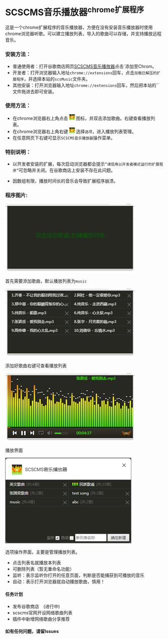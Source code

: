 # SCSCMS音乐播放器<sup>chrome扩展程序</sup>

这是一个chrome扩展程序的音乐播放器，方便在没有安装音乐播放器时使用chrome浏览器听歌。可以建立播放列表，导入的歌曲可以存储，并支持播放远程音乐。

### 安装方法：
 - 普通使用者：打开谷歌商店网页<a href="https://chrome.google.com/webstore/detail/scscms%E9%9F%B3%E4%B9%90%E6%92%AD%E6%94%BE%E5%99%A8/djkddblnfgendjoklmfmocaboelkmdkm/related?hl=zh-CN" target="_blank">SCSCMS音乐播放器</a>点击`添加至Chrom。
 - 开发者：打开浏览器输入地址`chrome://extensions`回车，点击`加载已解压的扩展程序`，并选择本站的`scsMusic`文件夹。
 - 其他安装：打开浏览器输入地址`chrome://extensions`回车，然后把本站的``文件拖进去即可安装。
### 使用方法：
 - 在chrome浏览器右上角点击 ![](pictrue/icons.png) 图标，并双击添加歌曲。右键查看播放列表。
 - 在chrome浏览器右上角右键 ![](pictrue/icons.png) 选择`选项`，进入播放列表管理。
 - 在任意网页下右键可显示`SCSCMS音乐播放器`操作菜单。

### 特别说明：

 - 以开发者安装的扩展，每次启动浏览器都会提示`“请信用以开发者模式运行的扩展程序”`可忽略并关闭。在谷歌商店上安装不存在此问题。

 - 因数组有限，播放时间长的音乐会导致扩展程序崩溃。

### 程序图片:

![](pictrue/1.png)

首先需要添加歌曲，默认播放列表为`music`

![](pictrue/2.png)

添加好歌曲右键可查看播放列表

![](pictrue/3.png)

播放界面

![](pictrue/4.png)

选项操作界面，主要是管理播放列表。

- 点击列表名就播放本列表
- 可删除列表（暂无重命名功能）
- 监听：表示监听你打开的任意页面，判断是否能捕获到可播放的音乐
- 自动：表示打开浏览器就自动播放歌曲，慎用！

#### 任务计划

- 发布谷歌商店　(进行中)
- scscms官网开设网络歌曲列表
- 插件中新增网络歌曲分享推荐

#### 如有任何问题，请留Issues
